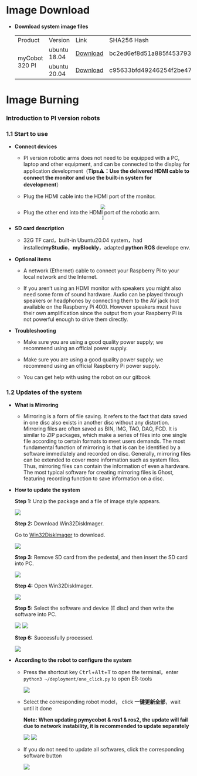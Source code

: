 # Image Download

- **Download system image files**
    
    <table>
    <tr>
        <td>Product</td>
        <td>Version</td>
        <td>Link</td>
        <td>SHA256 Hash</td>
    </tr>


    <tr>
        <td rowspan='2'>myCobot 320 PI</td>
        <td>ubuntu 18.04</td>
        <td><a href="https://download-elephantrobotics.oss-cn-shenzhen.aliyuncs.com/Product_software/iMage-ISO/myCobot-320/myCobot_320_ubuntu_V20220805-2.zip">Download</a></td>
        <td>bc2ed6ef8d51a885f45379392b71e35420638a427d5b4b3a3c9d1803d7e589eb</td>
    </tr>
    <tr>
        <td>ubuntu 20.04</td>
        <td><a href="https://download-elephantrobotics.oss-cn-shenzhen.aliyuncs.com/Product_software/iMage-ISO/myCobot-320/myCobot_320_ubuntu_V20221101_20.04Pi_aarch64-shrink.zip">Download</a></td>
        <td>c95633bfd49246254f2be4783c6a91a15212422219157962c93125092aff6b34</td>
    </tr>

    </table>


# Image Burning

### Introduction to PI version robots

### 1.1 Start to use

- **Connect devices**
  
  - PI version robotic arms does not need to be equipped with a PC, laptop and other equipment, and can be connected to the display for application development（**Tips⚠：Use the delivered HDMI cable to connect the monitor and use the built-in system for development**）
  
  - Plug the HDMI cable into the HDMI port of the monitor.
  <div align=center>
  <img src="../../resources/8-FilesDownload/2-serialproduct/2.1-280/Pi/2.1.2.3开箱与首次使用/PI连接3.jpg" style="zoom:80%;" />
  </div>
  
  
  - Plug the other end into the HDMI port of the robotic arm.
  
  <div align=center>
  <img src="../../resources/8-FilesDownload/2-serialproduct/2.1-280/Pi/2.1.2.3开箱与首次使用/PI连接4.jpg" style="zoom:25%;" />
  </div>
  
  <div align=center>
  <img src="../../resources/8-FilesDownload/2-serialproduct/2.1-280/Pi/2.1.2.3开箱与首次使用/PI连接2.jpg" style="zoom:25%;" />
  </div>
  
  <div align=center>
  <img src="../../resources/8-FilesDownload/2-serialproduct/2.1-280/Pi/2.1.2.3开箱与首次使用/PI连接1.jpg" style="zoom:25%;" />
  </div>
  
- **SD card description**

  - 32G TF card，built-in Ubuntu20.04 system，had installed**myStudio**，**myBlockly**，adapted **python ROS** develope env.
  
- **Optional items**

  - A network (Ethernet) cable to connect your Raspberry Pi to your local network and the Internet.  

  - If you aren’t using an HDMI monitor with speakers you might also need some form of sound hardware. Audio can be played through speakers or headphones by connecting them to the AV jack (not available on the Raspberry Pi 400). However speakers must have their own amplification since the output from your Raspberry Pi is not powerful enough to drive them directly.
    

- **Troubleshooting**

  - Make sure you are using a good quality power supply; we recommend using an official  power supply.

  - Make sure you are using a good quality power supply; we recommend using an official Raspberry Pi power supply.

  - You can get help with using the robot on our gitbook

### 1.2 Updates of the system

- **What is Mirroring**
  
  - Mirroring is a form of file saving. It refers to the fact that data saved in one disc also exists in another disc  without any distortion. Mirroring files are often saved as BIN, IMG, TAO, DAO, FCD. It is similar to ZIP packages, which make a series of files into one single file according to certain formats to meet users demands. The most fundamental function of mirroring is that is can be identified by a software immediately and recorded on disc. Generally, mirroring files can be extended to cover more information such as system files. Thus, mirroring files can contain the information of even a hardware. The most typical software for creating mirroring files is Ghost, featuring recording function to save information on a disc. 
  

- **How to update the system**
  
  **Step 1:** Unzip the package and a file of image style appears.

  <img src="../../resources/8-FilesDownload/19-mirroring/15.2-burning/1.jpg" >

  **Step 2:** Download Win32DiskImager.

  Go to [Win32DiskImager](https://sourceforge.net/projects/win32diskimager/) to download.

  <img src="../../resources/8-FilesDownload/19-mirroring/15.2-burning/2.png" >

  **Step 3:** Remove SD card from the pedestal, and then insert the SD card into PC.

  <img src="../../resources/8-FilesDownload/19-mirroring/15.2-burning/3.png" >

  **Step 4:** Open Win32DiskImager.

  <img src="../../resources/8-FilesDownload/19-mirroring/15.2-burning/4.png" >

  **Step 5:** Select the software and device (E disc) and then write the software into PC.

  <img src="../../resources/8-FilesDownload/19-mirroring/15.2-burning/5.jpg" >

  <img src="../../resources/8-FilesDownload/19-mirroring/15.2-burning/6.jpg" >

  **Step 6:** Successfully processed.

  <img src="../../resources/8-FilesDownload/19-mirroring/15.2-burning/7.jpg" >

- **According to the robot to configure the system**
  
  - Press the shortcut key <kbd>Ctrl</kbd>+<kbd>Alt</kbd>+<kbd>T</kbd>  to open the terminal，enter `python3 ~/deployment/one_click.py` to open ER-tools
  
    <img src="../../resources/8-FilesDownload/3.5-ubuntu-system/3.5.1/deploy-1.png">
  
  - Select the corresponding robot model， click **一键更新全部**，wait until it done
    
    **Note: When updating pymycobot & ros1 & ros2, the update will fail due to network instability, it is recommended to update separately**
    
    <img src="../../resources/8-FilesDownload/3.5-ubuntu-system/3.5.1/deploy-2.png">
    
    <img src="../../resources/8-FilesDownload/3.5-ubuntu-system/3.5.1/deploy-3.png">
    
  - If you do not need to update all softwares, click the corresponding software button
    
    <img src="../../resources/8-FilesDownload/3.5-ubuntu-system/3.5.1/deploy-4.png">